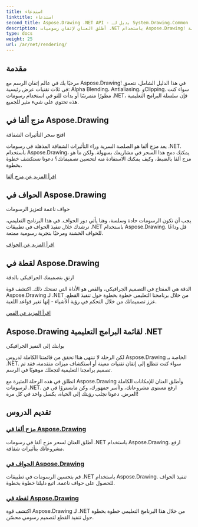```yaml
---
title: استدعاء
linktitle: استدعاء
second_title: Aspose.Drawing .NET API - بديل لـ System.Drawing.Common
description: أطلق العنان لإتقان رسوميات .NET باستخدام Aspose.Drawing! ارفع مستوى المشروعات باستخدام مزج ألفا للحصول على تأثيرات شفافة. تعلم الحواف والقص للتصميمات المحسنة.
type: docs
weight: 25
url: /ar/net/rendering/
---
```

## مقدمة

مرحبًا بك في عالم إتقان الرسم مع Aspose.Drawing! في هذا الدليل الشامل، نتعمق في ثلاث تقنيات عرض رئيسية: Alpha Blending، Antialiasing، وClipping. سواء كنت مطورًا متمرسًا أو بدأت للتو في استخدام رسومات .NET، فإن سلسلة البرامج التعليمية هذه تحتوي على شيء مثير للجميع.

## مزج ألفا في Aspose.Drawing
افتح سحر التأثيرات الشفافة

يعد مزج ألفا هو الصلصة السرية وراء التأثيرات الشفافة المذهلة في رسومات .NET. باستخدام Aspose.Drawing، يمكنك دمج هذا السحر في مشاريعك بسهولة. ولكن ما هو مزج ألفا بالضبط، وكيف يمكنك الاستفادة منه لتحسين تصميماتك؟ دعونا نستكشف خطوة بخطوة.

[اقرأ المزيد عن مزج ألفا](./alpha-blending/)

## الحواف في Aspose.Drawing
حواف ناعمة لتعزيز الرسومات

يجب أن تكون الرسومات حادة وسلسة، وهنا يأتي دور الحواف. في هذا البرنامج التعليمي، نرشدك خلال تنفيذ الحواف في تطبيقات .NET باستخدام Aspose.Drawing. قل وداعًا للحواف الخشنة ومرحبًا بتجربة رسومية ممتعة.

[اقرأ المزيد عن الحواف](./antialiasing/)

## لقطة في Aspose.Drawing
ارتقِ بتصميمك الجرافيكي بالدقة

الدقة هي المفتاح في التصميم الجرافيكي، والقص هو الأداة التي تمنحك ذلك. اكتشف قوة Aspose.Drawing لـ .NET من خلال برنامجنا التعليمي خطوة بخطوة حول تنفيذ القطع. عزز تصميماتك من خلال التحكم في رؤية الأشياء - إنها تغير قواعد اللعبة.

[اقرأ المزيد عن القص](./clipping/)

## Aspose.Drawing لقائمة البرامج التعليمية .NET
بوابتك إلى التميز الجرافيكي

لكن الرحلة لا تنتهي هنا! تحقق من قائمتنا الكاملة لدروس Aspose.Drawing الخاصة بـ .NET. سواء كنت تتطلع إلى إتقان تقنيات معينة أو استكشاف ميزات متقدمة، فقد تم تصميم برامجنا التعليمية لتجعلك موهوبًا في الرسم.

انطلق في هذه الرحلة المثيرة مع Aspose.Drawing وأطلق العنان للإمكانات الكاملة لرسومات .NET. ارفع مستوى مشروعاتك، واأسر جمهورك، وكن مايستروًا في فن العرض. دعونا نجلب رؤيتك إلى الحياة، بكسل واحد في كل مرة!
## تقديم الدروس
### [مزج ألفا في Aspose.Drawing](./alpha-blending/)
أطلق العنان لسحر مزج ألفا في رسومات .NET باستخدام Aspose.Drawing. ارفع مشروعاتك بتأثيرات شفافة.
### [الحواف في Aspose.Drawing](./antialiasing/)
قم بتحسين الرسومات في تطبيقات .NET باستخدام Aspose.Drawing. تنفيذ الحواف للحصول على حواف ناعمة. اتبع دليلنا خطوة بخطوة.
### [لقطة في Aspose.Drawing](./clipping/)
اكتشف قوة Aspose.Drawing لـ .NET من خلال هذا البرنامج التعليمي خطوة بخطوة حول تنفيذ القطع لتصميم رسومي محسّن.